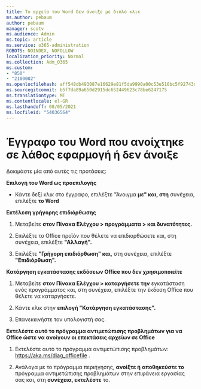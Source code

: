 ```yaml
---
title: Το αρχείο του Word δεν άνοιξε με διπλό κλικ
ms.author: pebaum
author: pebaum
manager: scotv
ms.audience: Admin
ms.topic: article
ms.service: o365-administration
ROBOTS: NOINDEX, NOFOLLOW
localization_priority: Normal
ms.collection: Adm_O365
ms.custom:
- "850"
- "2100002"
ms.openlocfilehash: aff548db493087e16629e81f5da9990a00c53e510bc5f92743dee393956d9c1c
ms.sourcegitcommit: b5f7da89a650d2915dc652449623c78be6247175
ms.translationtype: MT
ms.contentlocale: el-GR
ms.lasthandoff: 08/05/2021
ms.locfileid: "54036564"
---
```

# <a name="word-document-opened-in-the-wrong-app-or-didnt-open"></a>Έγγραφο του Word που ανοίχτηκε σε λάθος εφαρμογή ή δεν άνοιξε

Δοκιμάστε μία από αυτές τις προτάσεις:

**Επιλογή του Word ως προεπιλογής**

- Κάντε δεξί κλικ στο έγγραφο, επιλέξτε "Άνοιγμα **με" και, στη** συνέχεια, επιλέξτε **το Word**

**Εκτέλεση γρήγορης επιδιόρθωσης**

1. Μεταβείτε **στον Πίνακα Ελέγχου > προγράμματα > και δυνατότητες.**

2. Επιλέξτε το Office προϊόν που θέλετε να επιδιορθώσετε και, στη συνέχεια, επιλέξτε **"Αλλαγή".**

3. Επιλέξτε **"Γρήγορη επιδιόρθωση" και,** στη συνέχεια, επιλέξτε **"Επιδιόρθωση".**

**Κατάργηση εγκατάστασης εκδόσεων Office που δεν χρησιμοποιείτε**

1. Μεταβείτε **στον Πίνακα Ελέγχου > καταργήσετε την** εγκατάσταση ενός προγράμματος και, στη συνέχεια, επιλέξτε την έκδοση Office που θέλετε να καταργήσετε.

2. Κάντε κλικ στην **επιλογή "Κατάργηση εγκατάστασης".**

3. Επανεκκινήστε τον υπολογιστή σας.

**Εκτελέστε αυτό το πρόγραμμα αντιμετώπισης προβλημάτων για να Office ώστε να ανοίγουν οι επεκτάσεις αρχείων σε Office**

1. Εκτελέστε αυτό το πρόγραμμα αντιμετώπισης προβλημάτων: https://aka.ms/diag_officefile .

2. Ανάλογα με το πρόγραμμα περιήγησης, **ανοίξτε ή** **αποθηκεύστε το** πρόγραμμα αντιμετώπισης προβλημάτων στην επιφάνεια εργασίας σας και, στη **συνέχεια, εκτελέστε** το.
